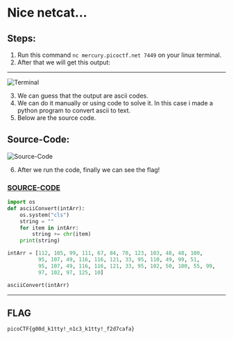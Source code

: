 # Nice netcat...
## Steps:
1. Run this command `nc mercury.picoctf.net 7449` on your linux terminal.
2. After that we will get this output:
---
![Terminal](https://user-images.githubusercontent.com/98648342/169433940-d4b1338f-6e65-4268-af07-d8082055d65d.png)

3. We can guess that the output are ascii codes.
4. We can do it manually or using code to solve it. In this case i made a python program to convert ascii to text.
5. Below are the source code.
## Source-Code:
![Source-Code](https://user-images.githubusercontent.com/98648342/169433831-0aaed967-712a-4335-832a-d8959bb7e3df.png)

6. After we run the code, finally we can see the flag!
### [SOURCE-CODE](https://github.com/jon-brandy/CTF-WRITE-UP/blob/6dbd260212deed257a0ccc0c269587626456bbc2/Asset/Nice%20netcat.../asciiConverter.py)

```py
import os
def asciiConvert(intArr):
    os.system("cls") 
    string = "" 
    for item in intArr:
        string += chr(item)
    print(string)

intArr = [112, 105, 99, 111, 67, 84, 70, 123, 103, 48, 48, 100,
          95, 107, 49, 116, 116, 121, 33, 95, 110, 49, 99, 51, 
          95, 107, 49, 116, 116, 121, 33, 95, 102, 50, 100, 55, 99, 
          97, 102, 97, 125, 10]

asciiConvert(intArr)
```

---

## FLAG
```
picoCTF{g00d_k1tty!_n1c3_k1tty!_f2d7cafa}
```
